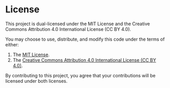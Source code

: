 # License

This project is dual-licensed under the MIT License and the Creative Commons Attribution 4.0 International License (CC BY 4.0).

You may choose to use, distribute, and modify this code under the terms of either:

1. The [MIT License](./MIT_LICENSE).
2. The [Creative Commons Attribution 4.0 International License (CC BY 4.0)](./CC_BY_4.0_LICENSE).

By contributing to this project, you agree that your contributions will be licensed under both licenses.
